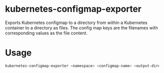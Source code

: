 # kubernetes-configmap-exporter
Exports Kubernetes configmap to a directory from within a Kubernetes container to a directory as files.
The config map keys are the filenames with corresponding values as the file content.

# Usage

```sh
kubernetes-configmap-exporter <namespace> <configmap-name> <output-directory>
```
